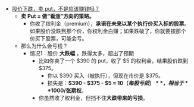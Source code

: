 - [股价下跌，卖 put，不是应该赚钱吗？](https://x.com/wonderkidlu/status/1923030985072841020)
	- **卖 Put = 做“看涨”方向的策略。**
		- 你收了权利金（premium），**承诺在未来以某个执行价买入标的股票**。如果股价没跌到那个价，你权利金白赚；如果跌破了，你就要按那个价买下股票，可能会亏。
	- 那么为什么会亏钱？
		- 情况1：股价 **大跌幅** ，跌得太多，超出了预期
			- 比如你卖了一个 $390 的 put，收了 $5 的权利金，结果股价跌到 $375。
				- 你以 $390 买入（被执行），但现在市价是 $375。
				- 损失是：**$390 - $375 - $5 = $10（每股亏损）**，相当于 **$1000/张期权**。
			- 你虽然收了权利金，但挡不住**大跌带来的亏损**。